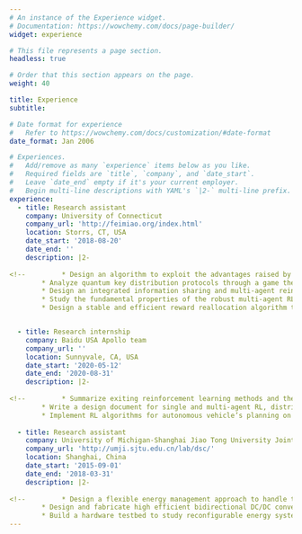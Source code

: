 ```yaml
---
# An instance of the Experience widget.
# Documentation: https://wowchemy.com/docs/page-builder/
widget: experience

# This file represents a page section.
headless: true

# Order that this section appears on the page.
weight: 40

title: Experience
subtitle:

# Date format for experience
#   Refer to https://wowchemy.com/docs/customization/#date-format
date_format: Jan 2006

# Experiences.
#   Add/remove as many `experience` items below as you like.
#   Required fields are `title`, `company`, and `date_start`.
#   Leave `date_end` empty if it's your current employer.
#   Begin multi-line descriptions with YAML's `|2-` multi-line prefix.
experience:
  - title: Research assistant
    company: University of Connecticut
    company_url: 'http://feimiao.org/index.html'
    location: Storrs, CT, USA
    date_start: '2018-08-20'
    date_end: ''
    description: |2-
        
<!--         * Design an algorithm to exploit the advantages raised by the extended sensing capability of connected autonomous vehicles (CAVs) through beneficial information sharing.
        * Analyze quantum key distribution protocols through a game theoretic framework to show improved noise tolerance and secure communication rate assuming adversaries are “rational”.
        * Design an integrated information sharing and multi-agent reinforcement learning framework for the behavior planning of connected autonomous vehicles to improve traffic efficiency and safety.
        * Study the fundamental properties of the robust multi-agent RL problem under adversarial state perturbations. We define the concept of robust perfect Nash equilibrium and prove its existence.
        * Design a stable and efficient reward reallocation algorithm to motivate cooperation for multi-agent reinforcement learning assuming all agents are self-interested. -->


  - title: Research internship
    company: Baidu USA Apollo team
    company_url: ''
    location: Sunnyvale, CA, USA
    date_start: '2020-05-12'
    date_end: '2020-08-31'
    description: |2-
        
<!--         * Summarize exiting reinforcement learning methods and the state-of-art deep learning methods used in autonomous driving.
        * Write a design document for single and multi-agent RL, distributed learning, algorithm architecture and interface, and a prototype design.
        * Implement RL algorithms for autonomous vehicle’s planning on the Apollo platform. -->
        
  - title: Research assistant
    company: University of Michigan-Shanghai Jiao Tong University Joint Institute
    company_url: 'http://umji.sjtu.edu.cn/lab/dsc/'
    location: Shanghai, China
    date_start: '2015-09-01'
    date_end: '2018-03-31'
    description: |2-
        
<!--         * Design a flexible energy management approach to handle the uncertainties of weather and sizing in an isolated microgrid, which would not be influenced dramatically by different weather conditions.
        * Design and fabricate high efficient bidirectional DC/DC converters to conduct and validate energy management approaches in a downsized system.
        * Build a hardware testbed to study reconfigurable energy systems. -->
---
```

